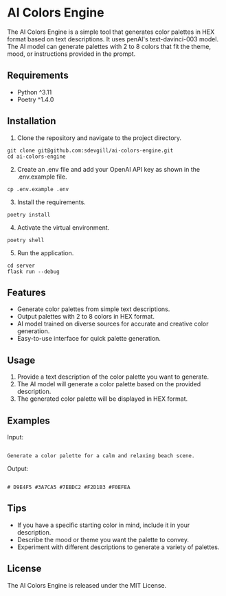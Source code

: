 # AI Colors Engine

The AI Colors Engine is a simple tool that generates color palettes in HEX format based on text descriptions. It uses  penAI's text-davinci-003 model.
The AI model can generate palettes with 2 to 8 colors that fit the theme, mood, or instructions provided in the prompt.

## Requirements

- Python ^3.11
- Poetry ^1.4.0

## Installation

1. Clone the repository and navigate to the project directory.

```
git clone git@github.com:sdevgill/ai-colors-engine.git
cd ai-colors-engine
```

2. Create an .env file and add your OpenAI API key as shown in the .env.example file.

```
cp .env.example .env
```


3. Install the requirements.

```
poetry install
```

4. Activate the virtual environment.

```
poetry shell
```

5. Run the application.

```
cd server
flask run --debug
```

## Features

- Generate color palettes from simple text descriptions.
- Output palettes with 2 to 8 colors in HEX format.
- AI model trained on diverse sources for accurate and creative color generation.
- Easy-to-use interface for quick palette generation.

## Usage

1. Provide a text description of the color palette you want to generate.
2. The AI model will generate a color palette based on the provided description.
3. The generated color palette will be displayed in HEX format.

## Examples

Input:
```

Generate a color palette for a calm and relaxing beach scene.

```

Output:
```

# D9E4F5 #3A7CA5 #7EBDC2 #F2D1B3 #F0EFEA

```

## Tips

- If you have a specific starting color in mind, include it in your description.
- Describe the mood or theme you want the palette to convey.
- Experiment with different descriptions to generate a variety of palettes.

## License

The AI Colors Engine is released under the MIT License.

